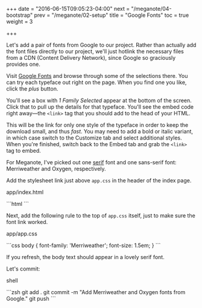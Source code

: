 +++
date = "2016-06-15T09:05:23-04:00"
next = "/meganote/04-bootstrap"
prev = "/meganote/02-setup"
title = "Google Fonts"
toc = true
weight = 3

+++

Let's add a pair of fonts from Google to our project. Rather than actually add the font files directly to our project, we'll just hotlink the necessary files from a CDN (Content Delivery Network), since Google so graciously provides one.

Visit [Google Fonts](https://fonts.google.com/) and browse through some of the selections there. You can try each typeface out right on the page. When you find one you like, click the <i class="fa fa-plus-circle gf-red" aria-hidden="true" title="plus"></i> <span class="sr-only">_plus_</span> button.

You'll see a box with _1 Family Selected_ appear at the bottom of the screen. Click that to pull up the details for that typeface. You'll see the embed code right away—the `<link>` tag that you should add to the head of your HTML.

This will be the link for only one style of the typeface in order to keep the download small, and thus _fast_. You may need to add a bold or italic variant, in which case switch to the <span class="gf-tab">Customize</span> tab and select additional styles. When you're finished, switch back to the <span class="gf-tab">Embed</span> tab and grab the `<link>` tag to embed.

For Meganote, I've picked out one [serif](https://en.wikipedia.org/wiki/Serif) font and one sans-serif font: Merriweather and Oxygen, respectively.

Add the stylesheet link just above `app.css` in the header of the index page.

<p class="file">app/index.html</p>
```html
<link rel="stylesheet" href="http://fonts.googleapis.com/css?family=Merriweather:400,300,300italic|Oxygen:400,300,700">
```

Next, add the following rule to the top of `app.css` itself, just to make sure the font link worked.

<p class="file">app/app.css</p>
```css
body {
  font-family: 'Merriweather';
  font-size: 1.5em;
}
```

If you refresh, the body text should appear in a lovely serif font.

Let's commit:

<p class="file">shell</p>
```zsh
git add .
git commit -m "Add Merriweather and Oxygen fonts from Google."
git push
```

